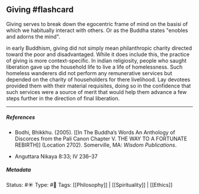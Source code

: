 ## Giving #flashcard 

Giving serves to break down the egocentric frame of mind on the basisi of which we habitually interact with others. Or as the Buddha states "enobles and adorns the mind". 

in early Buddhism, giving did not simply mean philanthropic charity directed toward the poor and disadvantaged. While it does include this, the practice of giving is more context-specific. In indian religiosity, people who saught liberation gave up the household life to live a life of homelessness. Such homeless wanderers did not perform any remunerative services but depended on the charity of householders for there livelihood. Lay devotees provided them with their material requisites,  doing so in the confidence that such services were a source of merit that would help them advance a few steps further in the  direction of final liberation.

___

##### References

- Bodhi, Bhikkhu. (2005). [[In The Buddha’s Words An Anthology of Discorces from the Pali Canon Chapter V. THE WAY TO A FORTUNATE REBIRTH]] (Location 2702). Somerville, MA: _Wisdom Publications_.

- Anguttara Nikaya 8:33; IV 236–37

##### Metadata
Status: #☀️ 
Type: #🔵 
Tags: [[Philosophy]] | [[Spirituality]] | [[Ethics]]